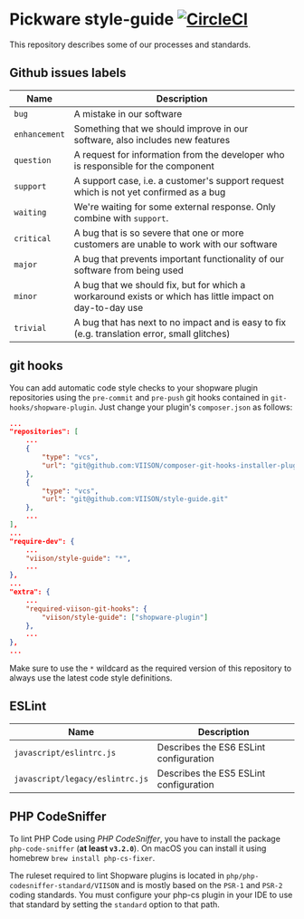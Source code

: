 # Pickware style-guide [![CircleCI](https://circleci.com/gh/pickware/style-guide.svg?style=svg)](https://circleci.com/gh/pickware/style-guide)

This repository describes some of our processes and standards.

## Github issues labels

Name              | Description
------------------|-----------------------------------------------------------------------------------------------------------
`bug`             | A mistake in our software
`enhancement`     | Something that we should improve in our software, also includes new features
`question`        | A request for information from the developer who is responsible for the component
`support`         | A support case, i.e. a customer's support request which is not yet confirmed as a bug
`waiting`         | We're waiting for some external response. Only combine with `support`.
`critical`        | A bug that is so severe that one or more customers are unable to work with our software
`major`           | A bug that prevents important functionality of our software from being used
`minor`           | A bug that we should fix, but for which a workaround exists or which has little impact on day-to-day use
`trivial`         | A bug that has next to no impact and is easy to fix (e.g. translation error, small glitches)

## git hooks

You can add automatic code style checks to your shopware plugin repositories using the `pre-commit` and `pre-push` git hooks contained in `git-hooks/shopware-plugin`. Just change your plugin's `composer.json` as follows:

```json
...
"repositories": [
    ...
    {
        "type": "vcs",
        "url": "git@github.com:VIISON/composer-git-hooks-installer-plugin.git"
    },
    {
        "type": "vcs",
        "url": "git@github.com:VIISON/style-guide.git"
    },
    ...
],
...
"require-dev": {
    ...
    "viison/style-guide": "*",
    ...
},
...
"extra": {
    ...
    "required-viison-git-hooks": {
        "viison/style-guide": ["shopware-plugin"]
    },
    ...
},
...
```

Make sure to use the `*` wildcard as the required version of this repository to always use the latest code style definitions.

## ESLint

Name                            | Description
--------------------------------|-----------------------------------------
`javascript/eslintrc.js`        | Describes the ES6 ESLint configuration
`javascript/legacy/eslintrc.js` | Describes the ES5 ESLint configuration

## PHP CodeSniffer

To lint PHP Code using _PHP CodeSniffer_, you have to install the package `php-code-sniffer` (**at least `v3.2.0`**). On macOS you can install it using homebrew `brew install php-cs-fixer`.

The ruleset required to lint Shopware plugins is located in `php/php-codesniffer-standard/VIISON` and is mostly based on the `PSR-1` and `PSR-2` coding standards. You must configure your php-cs plugin in your IDE to use that standard by setting the `standard` option to that path.
